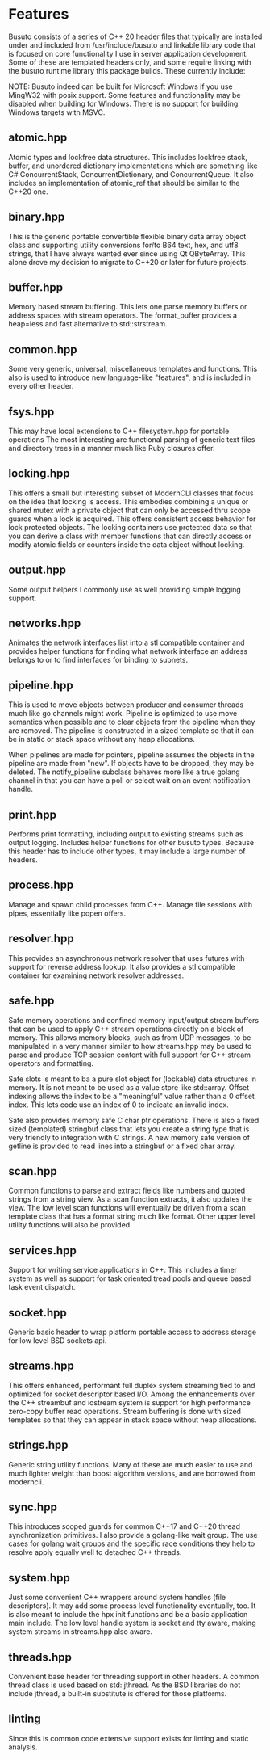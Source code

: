 # Features

Busuto consists of a series of C++ 20 header files that typically are installed
under and included from /usr/include/busuto and linkable library code that is
focused on core functionality I use in server application development. Some of
these are templated headers only, and some require linking with the busuto
runtime library this package builds. These currently include:

NOTE: Busuto indeed can be built for Microsoft Windows if you use MingW32 with
posix support. Some features and functionality may be disabled when building
for Windows. There is no support for building Windows targets with MSVC.

## atomic.hpp

Atomic types and lockfree data structures. This includes lockfree stack,
buffer, and unordered dictionary implementations which are something like C#
ConcurrentStack, ConcurrentDictionary, and ConcurrentQueue. It also includes
an implementation of atomic\_ref that should be similar to the C++20 one.

## binary.hpp

This is the generic portable convertible flexible binary data array object
class and supporting utility conversions for/to B64 text, hex, and utf8
strings, that I have always wanted ever since using Qt QByteArray. This alone
drove my decision to migrate to C++20 or later for future projects.

## buffer.hpp

Memory based stream buffering. This lets one parse memory buffers or address
spaces with stream operators. The format\_buffer provides a heap=less and fast
alternative to std::strstream.

## common.hpp

Some very generic, universal, miscellaneous templates and functions. This also
is used to introduce new language-like "features", and is included in every
other header.

## fsys.hpp

This may have local extensions to C++ filesystem.hpp for portable operations
The most interesting are functional parsing of generic text files and directory
trees in a manner much like Ruby closures offer.

## locking.hpp

This offers a small but interesting subset of ModernCLI classes that focus on
the idea that locking is access. This embodies combining a unique or shared
mutex with a private object that can only be accessed thru scope guards when a
lock is acquired. This offers consistent access behavior for lock protected
objects. The locking containers use protected data so that you can derive a
class with member functions that can directly access or modify atomic fields or
counters inside the data object without locking.

## output.hpp

Some output helpers I commonly use as well providing simple logging support.

## networks.hpp

Animates the network interfaces list into a stl compatible container and
provides helper functions for finding what network interface an address
belongs to or to find interfaces for binding to subnets.

## pipeline.hpp

This is used to move objects between producer and consumer threads much like go
channels might work. Pipeline is optimized to use move semantics when possible
and to clear objects from the pipeline when they are removed. The pipeline is
constructed in a sized template so that it can be in static or stack space
without any heap allocations.

When pipelines are made for pointers, pipeline assumes the objects in the
pipeline are made from "new". If objects have to be dropped, they may be
deleted. The notify\_pipeline subclass behaves more like a true golang channel
in that you can have a poll or select wait on an event notification handle.

## print.hpp

Performs print formatting, including output to existing streams such as output
logging. Includes helper functions for other busuto types. Because this header
has to include other types, it may include a large number of headers.

## process.hpp

Manage and spawn child processes from C++. Manage file sessions with pipes,
essentially like popen offers.

## resolver.hpp

This provides an asynchronous network resolver that uses futures with support
for reverse address lookup. It also provides a stl compatible container for
examining network resolver addresses.

## safe.hpp

Safe memory operations and confined memory input/output stream buffers that can
be used to apply C++ stream operations directly on a block of memory. This
allows memory blocks, such as from UDP messages, to be manipulated in a very
manner similar to how streams.hpp may be used to parse and produce TCP
session content with full support for C++ stream operators and formatting.

Safe slots is meant to ba a pure slot object for (lockable) data structures in
memory. It is not meant to be used as a value store like std::array. Offset
indexing allows the index to be a "meaningful" value rather than a 0 offset
index. This lets code use an index of 0 to indicate an invalid index.

Safe also provides memory safe C char ptr operations. There is also a fixed
sized (templated) stringbuf class that lets you create a string type that is
very friendly to integration with C strings. A new memory safe version of
getline is provided to read lines into a stringbuf or a fixed char array.

## scan.hpp

Common functions to parse and extract fields like numbers and quoted strings
from a string view. As a scan function extracts, it also updates the view. The
low level scan functions will eventually be driven from a scan template class
that has a format string much like format. Other upper level utility functions
will also be provided.

## services.hpp

Support for writing service applications in C++. This includes a timer system
as well as support for task oriented tread pools and queue based task event
dispatch.

## socket.hpp

Generic basic header to wrap platform portable access to address storage for
low level BSD sockets api.

## streams.hpp

This offers enhanced, performant full duplex system streaming tied to and
optimized for socket descriptor based I/O. Among the enhancements over the C++
streambuf and iostream system is support for high performance zero-copy buffer
read operations. Stream buffering is done with sized templates so that they
can appear in stack space without heap allocations.

## strings.hpp

Generic string utility functions. Many of these are much easier to use and much lighter weight than boost algorithm versions, and are borrowed from moderncli.

## sync.hpp

This introduces scoped guards for common C++17 and C++20 thread synchronization
primitives. I also provide a golang-like wait group. The use cases for golang
wait groups and the specific race conditions they help to resolve apply equally
well to detached C++ threads.

## system.hpp

Just some convenient C++ wrappers around system handles (file descriptors). It
may add some process level functionality eventually, too. It is also meant to
include the hpx init functions and be a basic application main include. The
low level handle system is socket and tty aware, making system streams in
streams.hpp also aware.

## threads.hpp

Convenient base header for threading support in other headers. A common thread
class is used based on std::jthread. As the BSD libraries do not include
jthread, a built-in substitute is offered for those platforms.

## linting

Since this is common code extensive support exists for linting and static
analysis.
